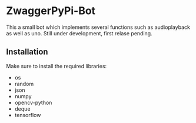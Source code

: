 # ZwaggerPyPi-Bot
This a small bot which implements several functions such as audioplayback as well as uno. Still under development, first relase pending.

## Installation
Make sure to install the required libraries:
- os
- random
- json
- numpy
- opencv-python
- deque
- tensorflow

